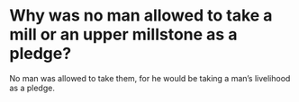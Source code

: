 # Why was no man allowed to take a mill or an upper millstone as a pledge?

No man was allowed to take them, for he would be taking a man’s livelihood as a pledge.
